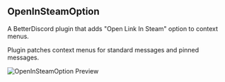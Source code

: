 ## OpenInSteamOption
A BetterDiscord plugin that adds "Open Link In Steam" option to context menus.

Plugin patches context menus for standard messages and pinned messages.

![OpenInSteamOption Preview](https://github.com/Ahrisuwu/betterdiscord-open-in-steam-option/assets/161222302/38404a80-2933-4ed9-a652-4e0f03c3b54f)
